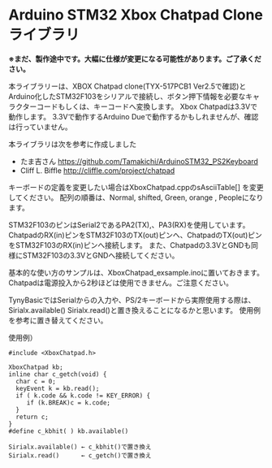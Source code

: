 # Arduino STM32 Xbox Chatpad Clone ライブラリ
**※まだ、製作途中です。大幅に仕様が変更になる可能性があります。ご了承ください。**

本ライブラリーは、XBOX Chatpad clone(TYX-517PCB1 Ver2.5で確認)とArduino化したSTM32F103をシリアルで接続し、ボタン押下情報を必要なキャラクターコードもしくは、キーコードへ変換します。
Xbox Chatpadは3.3Vで動作します。
3.3Vで動作するArduino Dueで動作するかもしれませんが、確認は行っていません。

本ライブラリは次を参考に作成しました
- たま吉さん      https://github.com/Tamakichi/ArduinoSTM32_PS2Keyboard 
- Cliff L. Biffle http://cliffle.com/project/chatpad 

キーボードの定義を変更したい場合はXboxChatpad.cppのsAsciiTable[] を変更してください。
配列の順番は、Normal, shifted, Green, orange , Peopleになります。


STM32F103のピンはSerial2であるPA2(TX),、PA3(RX)を使用しています。 
ChatpadのRX(in)ピンをSTM32F103のTX(out)ピンへ、ChatpadのTX(out)ピンをSTM32F103のRX(in)ピンへ接続します。 
また、Chatpadの3.3VとGNDも同様にSTM32F103の3.3VとGNDへ接続してください。 

基本的な使い方のサンプルは、XboxChatpad_exsample.inoに置いておきます。 
Chatpadは電源投入から2秒ほどは使用できません。ご注意ください。 

TynyBasicではSerialからの入力や、PS/2キーボードから実際使用する際は、Sirialx.available() Sirialx.read()と置き換えることになるかと思います。 
使用例を参考に置き替えてください。 

使用例）
```
#include <XboxChatpad.h>

XboxChatpad kb;
inline char c_getch(void) {
  char c = 0;
  keyEvent k = kb.read();
  if ( k.code && k.code != KEY_ERROR) {
     if (k.BREAK)c = k.code;
  }
  return c;
}
#define c_kbhit( ) kb.available()

Sirialx.available() ← c_kbhit()で置き換え
Sirialx.read()      ← c_getch()で置き換え

```